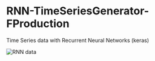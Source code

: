 # RNN-TimeSeriesGenerator-FProduction
Time Series data with Recurrent Neural Networks (keras)

![RNN data](https://user-images.githubusercontent.com/57037068/84483718-d23f4100-acaa-11ea-9a59-38a6f7a79951.png)
